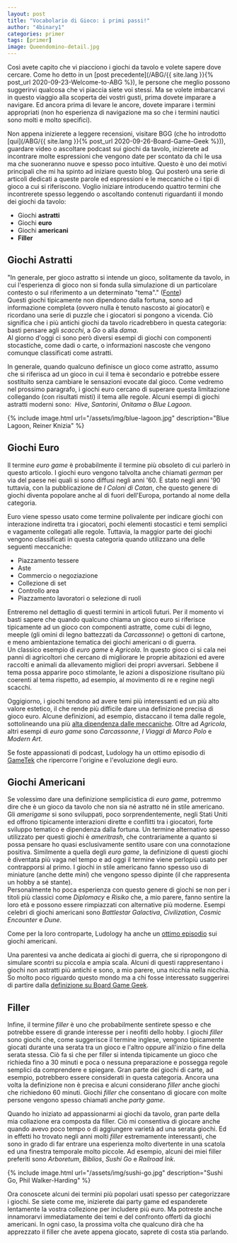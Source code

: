 ```yaml
---
layout: post
title: "Vocabolario di Gioco: i primi passi!"
author: "4binary1"
categories: primer
tags: [primer]
image: Queendomino-detail.jpg
---
```

Così avete capito che vi piacciono i giochi da tavolo e volete sapere dove cercare. Come ho detto in un [post precedente](/ABG/{{ site.lang }}{% post_url 2020-09-23-Welcome-to-ABG %}), le persone che meglio possono suggerirvi qualcosa che vi piaccia siete voi stessi. Ma se volete imbarcarvi in questo viaggio alla scoperta dei vostri gusti, prima dovete imparare a navigare. Ed ancora prima di levare le ancore, dovete imparare i termini appropriati (non ho esperienza di navigazione ma so che i termini nautici sono molti e molto specifici).

Non appena inizierete a leggere recensioni, visitare BGG (che ho introdotto [qui](/ABG/{{ site.lang }}{% post_url 2020-09-26-Board-Game-Geek %})), guardare video o ascoltare podcast sui giochi da tavolo, inizierete ad incontrare molte espressioni che vengono date per scontato da chi le usa ma che suoneranno nuove e spesso poco intuitive. Questo è uno dei motivi principali che mi ha spinto ad iniziare questo blog. Qui posterò una serie di articoli dedicati a queste parole ed espressioni e le meccaniche o i tipi di gioco a cui si riferiscono. Voglio iniziare introducendo quattro termini che incontrerete spesso leggendo o ascoltando contenuti riguardanti il mondo dei giochi da tavolo:

- Giochi **astratti**
- Giochi **euro**
- Giochi **americani**
- **Filler**

## Giochi Astratti
"In generale, per gioco astratto si intende un gioco, solitamente da tavolo, in cui l'esperienza di gioco non si fonda sulla simulazione di un particolare contesto o sul riferimento a un determinato "tema"." ([Fonte](https://it.wikipedia.org/wiki/Gioco_astratto))  
Questi giochi tipicamente non dipendono dalla fortuna, sono ad informazione completa (ovvero nulla è tenuto nascosto ai giocatori) e ricordano una serie di puzzle che i giocatori si pongono a vicenda. Ciò significa che i più antichi giochi da tavolo ricadrebbero in questa categoria: basti pensare agli _scacchi_, a _Go_ o alla _dama_.  
Al giorno d'oggi ci sono però diversi esempi di giochi con componenti stocastiche, come dadi o carte, o informazioni nascoste che vengono comunque classificati come astratti.

In generale, quando qualcuno definisce un gioco come astratto, assumo che si riferisca ad un gioco in cui il tema è secondario e potrebbe essere sostituito senza cambiare le sensazioni evocate dal gioco. Come vedremo nel prossimo paragrafo, i giochi euro cercano di superare questa limitazione collegando (con risultati misti) il tema alle regole. Alcuni esempi di giochi astratti moderni sono:  _Hive_, _Santorini_, _Onitama_ o _Blue Lagoon_.

{% include image.html url="/assets/img/blue-lagoon.jpg" description="Blue Lagoon, Reiner Knizia" %}

## Giochi Euro
Il termine _euro game_ è probabilmente il termine più obsoleto di cui parlerò in questo articolo. I giochi euro vengono talvolta anche chiamati _german_ per via del paese nei quali si sono diffusi negli anni '60. È stato negli anni '90 tuttavia, con la pubblicazione de _I Coloni di Catan_, che questo genere di giochi diventa popolare anche al di fuori dell'Europa, portando al nome della categoria.

Euro viene spesso usato come termine polivalente per indicare giochi con interazione indiretta tra i giocatori, pochi elementi stocastici e temi semplici e vagamente collegati alle regole. Tuttavia, la maggior parte dei giochi vengono classificati in questa categoria quando utilizzano una delle seguenti meccaniche:

- Piazzamento tessere
- Aste
- Commercio o negoziazione
- Collezione di set
- Controllo area
- Piazzamento lavoratori o selezione di ruoli

Entreremo nel dettaglio di questi termini in articoli futuri. Per il momento vi basti sapere che quando qualcuno chiama un gioco euro si riferisce tipicamente ad un gioco con componenti astratte, come cubi di legno, meeple (gli omini di legno battezzati da _Carcassonne_) o gettoni di cartone, e meno ambientazione tematica dei giochi americani o di guerra.  
Un classico esempio di _euro game_ è _Agricola_. In questo gioco ci si cala nei panni di agricoltori che cercano di migliorare le proprie abitazioni ed avere raccolti e animali da allevamento migliori dei propri avversari. Sebbene il tema possa apparire poco stimolante, le azioni a disposizione risultano più coerenti al tema rispetto, ad esempio, al movimento di re e regine negli scacchi.

Oggigiorno, i giochi tendono ad avere temi più interessanti ed un più alto valore estetico, il che rende più difficile dare una definizione precisa di gioco euro. Alcune definizioni, ad esempio, distaccano il tema dalle regole, sottolineando una più [alta dipendenza dalle meccaniche](https://boardgamegeek.com/wiki/page/Eurogame). Oltre ad *Agricola*, altri esempi di _euro game_ sono *Carcassonne*, *I Viaggi di Marco Polo* e *Modern Art*.

Se foste appassionati di podcast, Ludology ha un ottimo episodio di [GameTek](https://ludology.libsyn.com/gametek-classic-188-eurogames) che ripercorre l'origine e l'evoluzione degli euro.

## Giochi Americani
Se volessimo dare una definizione semplicistica di _euro game_, potremmo dire che è un gioco da tavolo che non sia né astratto né in stile americano. Gli *amerigame* si sono sviluppati, poco sorprendentemente, negli Stati Uniti ed offrono tipicamente interazioni dirette e conflitti tra i giocatori, forte sviluppo tematico e dipendenza dalla fortuna. Un termine alternativo spesso utilizzato per questi giochi è *ameritrash*, che contrariamente a quanto si possa pensare ho quasi esclusivamente sentito usare con una connotazione positiva.
Similmente a quella degli _euro game_, la definizione di questi giochi è diventata più vaga nel tempo e ad oggi il termine viene perlopiù usato per contrapporsi al primo. I giochi in stile americano fanno spesso uso di miniature (anche dette *mini*) che vengono spesso dipinte (il che rappresenta un hobby a sé stante).  
Personalmente ho poca esperienza con questo genere di giochi se non per i titoli più classici come *Diplomacy* e *Risiko* che, a mio parere, fanno sentire la loro età e possono essere rimpiazzati con alternative più moderne. Esempi celebri di giochi americani sono *Battlestar Galactiva*, *Civilization*, *Cosmic Encounter* e *Dune*.

Come per la loro controparte, Ludology ha anche un [ottimo episodio](https://ludology.libsyn.com/gametek-classic-190-ameritrash) sui giochi americani.

Una parentesi va anche dedicata ai giochi di guerra, che si ripropongono di simulare scontri su piccola e ampia scala. Alcuni di questi rappresentano i giochi non astratti più antichi e sono, a mio parere, una nicchia nella nicchia. So molto poco riguardo questo mondo ma a chi fosse interessato suggerirei di partire dalla [definizione su Board Game Geek](https://boardgamegeek.com/boardgamecategory/1019/wargame).

## Filler
Infine, il termine *filler* è uno che probabilmente sentirete spesso e che potrebbe essere di grande interesse per i neofiti dello hobby. I giochi *filler* sono giochi che, come suggerisce il termine inglese, vengono tipicamente giocati durante una serata tra un gioco e l'altro oppure all'inizio o fine della serata stessa. Ciò fa sì che per filler si intenda tipicamente un gioco che richieda fino a 30 minuti e poca o nessuna preparazione e possegga regole semplici da comprendere e spiegare. Gran parte dei giochi di carte, ad esempio, potrebbero essere considerati in questa categoria. Ancora una volta la definizione non è precisa e alcuni considerano *filler* anche giochi che richiedono 60 minuti. Giochi *filler* che consentano di giocare con molte persone vengono spesso chiamati anche *party game*.

Quando ho iniziato ad appassionarmi ai giochi da tavolo, gran parte della mia collazione era composta da filler. Ciò mi consentiva di giocare anche quando avevo poco tempo o di aggiungere varietà ad una serata giochi. Ed in effetti ho trovato negli anni molti *filler* estremamente interessanti, che sono in grado di far entrare una esperienza molto divertente in una scatola ed una finestra temporale molto piccole. Ad esempio, alcuni dei miei filler preferiti sono *Arboretum*, *Biblios*, *Sushi Go* e *Railroad Ink*.

{% include image.html url="/assets/img/sushi-go.jpg" description="Sushi Go, Phil Walker-Harding" %}

Ora conoscete alcuni dei termini più popolari usati spesso per categorizzare i giochi. Se siete come me, inizierete dai party game ed espanderete lentamente la vostra collezione per includere più euro. Ma potreste anche innamorarvi immediatamente dei temi e del confronto offerti da giochi americani. In ogni caso, la prossima volta che qualcuno dirà che ha apprezzato il filler che avete appena giocato, saprete di costa stia parlando.
